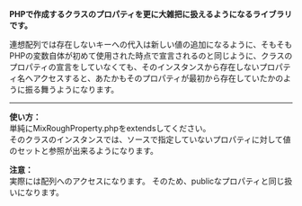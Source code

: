 **PHPで作成するクラスのプロパティを更に大雑把に扱えるようになるライブラリです。**

連想配列では存在しないキーへの代入は新しい値の追加になるように、そもそもPHPの変数自体が初めて使用された時点で宣言されるのと同じように、クラスのプロパティの宣言をしていなくても、そのインスタンスから存在しないプロパティ名へアクセスすると、あたかもそのプロパティが最初から存在していたかのように振る舞うようになります。
- - -

**使い方：**  
単純にMixRoughProperty.phpをextendsしてください。  
そのクラスのインスタンスでは、ソースで指定していないプロパティに対して値のセットと参照が出来るようになります。

**注意：**  
実際には配列へのアクセスになります。
そのため、publicなプロパティと同じ扱いになります。

